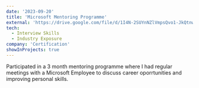 ```yaml
---
date: '2023-09-20'
title: 'Microsoft Mentoring Programme'
external: 'https://drive.google.com/file/d/1I4N-2SUYnNZlVmpsQvo1-JkQtnw2CyyC/view'
tech:
  - Interview Skills
  - Industry Exposure
company: 'Certification'
showInProjects: true
---
```


Participated in a 3 month mentoring programme where I had regular meetings with a Microsoft Employee to discuss career oporrtunities and improving personal skills.

